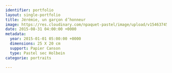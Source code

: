 ```yaml
---
identifier: portfolio
layout: single-portfolio
title: Jérémie, un garçon d’honneur
image: https://res.cloudinary.com/npaquet-pastel/image/upload/v1546374508/J%C3%A9r%C3%A9mie-pastel-20-X-25-cm-20151.jpg
date: 2015-08-31 04:00:00 +0000
metadata:
  year: 2015-01-01 05:00:00 +0000
  dimensions: 25 X 20 cm
  support: Papier Canson
  type: Pastel sec Holbein
categorie: portraits

---
```

